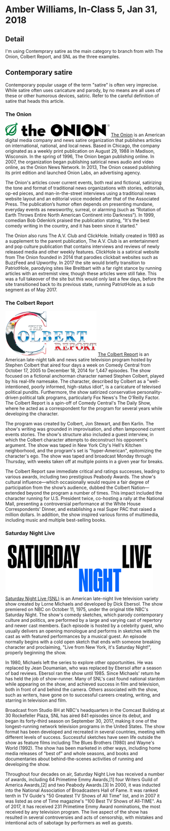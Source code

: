 # Amber Williams, In-Class 5, Jan 31, 2018
## Detail
I'm using Contemprary satire as the main category to branch from with The Onion, Colbert Report, and SNL as the three examples. 

## Contemporary satire
Contemporary popular usage of the term "satire" is often very imprecise. While satire often uses caricature and parody, by no means are all uses of these or other humorous devices, satiric. Refer to the careful definition of satire that heads this article.


### The Onion
![The Onion Logo](media/onion.png)
[The Onion](https://en.wikipedia.org/wiki/The_Onion) is an American digital media company and news satire organization that publishes articles on international, national, and local news. Based in Chicago, the company originated as a weekly print publication on August 29, 1988 in Madison, Wisconsin. In the spring of 1996, The Onion began publishing online. In 2007, the organization began publishing satirical news audio and video online, as the Onion News Network. In 2013, The Onion ceased publishing its print edition and launched Onion Labs, an advertising agency.

The Onion's articles cover current events, both real and fictional, satirizing the tone and format of traditional news organizations with stories, editorials, op-ed pieces, and man-in-the-street interviews using a traditional news website layout and an editorial voice modeled after that of the Associated Press. The publication’s humor often depends on presenting mundane, everyday events as newsworthy, surreal, or alarming (such as “Rotation of Earth Throws Entire North American Continent into Darkness”). In 1999, comedian Bob Odenkirk praised the publication stating, "It's the best comedy writing in the country, and it has been since it started."

The Onion also runs The A.V. Club and ClickHole. Initially created in 1993 as a supplement to the parent publication, The A.V. Club is an entertainment and pop culture publication that contains interviews and reviews of newly released media and other weekly features. ClickHole is a satirical website from The Onion founded in 2014 that parodies clickbait websites such as BuzzFeed and Upworthy. In 2017 the site would briefly transition to PatriotHole, parodying sites like Breitbart with a far right stance by running articles with an extremist view, though these articles were still fake. This was a full takeover of the site but this would only last a few days, before the site transitioned back to its previous state, running PatriotHole as a sub segment as of May 2017.

### The Colbert Report
![The Colbert Report Logo](media/colber.png)
[The Colbert Report](https://en.wikipedia.org/wiki/The_Colbert_Report) is an American late-night talk and news satire television program hosted by Stephen Colbert that aired four days a week on Comedy Central from October 17, 2005 to December 18, 2014 for 1,447 episodes. The show focused on a fictional anchorman character named Stephen Colbert, played by his real-life namesake. The character, described by Colbert as a "well-intentioned, poorly informed, high-status idiot", is a caricature of televised political pundits. Furthermore, the show satirized conservative personality-driven political talk programs, particularly Fox News's The O'Reilly Factor. The Colbert Report is a spin-off of Comedy Central's The Daily Show, where he acted as a correspondent for the program for several years while developing the character.

The program was created by Colbert, Jon Stewart, and Ben Karlin. The show's writing was grounded in improvisation, and often lampooned current events stories. The show's structure also included a guest interview, in which the Colbert character attempts to deconstruct his opponent's argument. The show was taped in New York City's Hell's Kitchen neighborhood, and the program's set is "hyper-American", epitomizing the character's ego. The show was taped and broadcast Monday through Thursday, with weeks taken off at multiple points in a given year for breaks.

The Colbert Report saw immediate critical and ratings successes, leading to various awards, including two prestigious Peabody Awards. The show's cultural influence—which occasionally would require a fair degree of participation from the show’s audience, dubbed the Colbert Nation—extended beyond the program a number of times. This impact included the character running for U.S. President twice, co-hosting a rally at the National Mall, presenting a controversial performance at the White House Correspondents' Dinner, and establishing a real Super PAC that raised a million dollars. In addition, the show inspired various forms of multimedia, including music and multiple best-selling books.

### Saturday Night Live
![SNL Logo](media/snl.png)
[Saturday Night Live (SNL)](https://en.wikipedia.org/wiki/Saturday_Night_Live) is an American late-night live television variety show created by Lorne Michaels and developed by Dick Ebersol. The show premiered on NBC on October 11, 1975, under the original title NBC's Saturday Night. The show's comedy sketches, which parody contemporary culture and politics, are performed by a large and varying cast of repertory and newer cast members. Each episode is hosted by a celebrity guest, who usually delivers an opening monologue and performs in sketches with the cast as with featured performances by a musical guest. An episode normally begins with a cold open sketch that ends with someone breaking character and proclaiming, "Live from New York, it's Saturday Night!", properly beginning the show.

In 1980, Michaels left the series to explore other opportunities. He was replaced by Jean Doumanian, who was replaced by Ebersol after a season of bad reviews. Ebersol ran the show until 1985. Since Michaels' return he has held the job of show-runner. Many of SNL's cast found national stardom while appearing on the show, and achieved success in film and television, both in front of and behind the camera. Others associated with the show, such as writers, have gone on to successful careers creating, writing, and starring in television and film.

Broadcast from Studio 8H at NBC's headquarters in the Comcast Building at 30 Rockefeller Plaza, SNL has aired 841 episodes since its debut, and began its forty-third season on September 30, 2017, making it one of the longest-running network television programs in the United States. The show format has been developed and recreated in several countries, meeting with different levels of success. Successful sketches have seen life outside the show as feature films including The Blues Brothers (1980) and Wayne's World (1992). The show has been marketed in other ways, including home media releases of "best of" and whole seasons, and books and documentaries about behind-the-scenes activities of running and developing the show.

Throughout four decades on air, Saturday Night Live has received a number of awards, including 64 Primetime Emmy Awards,[1] four Writers Guild of America Awards,[2] and two Peabody Awards.[3] In 2000, it was inducted into the National Association of Broadcasters Hall of Fame. It was ranked tenth in TV Guide's "50 Greatest TV Shows of All Time" list, and in 2007 it was listed as one of Time magazine's "100 Best TV Shows of All-TIME". As of 2017, it has received 231 Primetime Emmy Award nominations, the most received by any television program. The live aspect of the show has resulted in several controversies and acts of censorship, with mistakes and intentional acts of sabotage by performers as well as guests.
